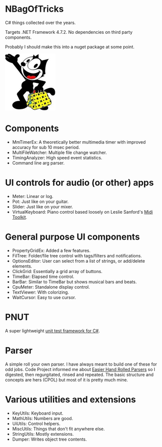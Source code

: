 # NBagOfTricks
C# things collected over the years.

Targets .NET Framework 4.7.2. No dependencies on third party components.

Probably I should make this into a nuget package at some point.

![logo](felix.jpg)

# Components
- MmTimerEx: A theoretically better multimedia timer with improved accuracy for sub 10 msec period.
- MultiFileWatcher: Multiple file change watcher.
- TimingAnalyzer: High speed event statistics.
- Command line arg parser.

# UI controls for audio (or other) apps
- Meter: Linear or log.
- Pot: Just like on your guitar.
- Slider: Just like on your mixer.
- VirtualKeyboard: Piano control based loosely on Leslie Sanford's [Midi Toolkit](https://github.com/tebjan/Sanford.Multimedia.Midi).

# General purpose UI components
- PropertyGridEx: Added a few features.
- FilTree: Folder/file tree control with tags/filters and notifications.
- OptionsEditor: User can select from a list of strings, or add/delete elements.
- ClickGrid: Essentially a grid array of buttons.
- TimeBar: Elapsed time control.
- BarBar: Similar to TimeBar but shows musical bars and beats.
- CpuMeter: Standalone display control.
- TextViewer: With colorizing.
- WaitCursor: Easy to use cursor.

# PNUT
A super lightweight [unit test framework for C#](https://github.com/cepthomas/NBagOfTricks/blob/master/Source/PNUT/PNUT.md).

# Parser
A simple roll your own parser. I have always meant to build one of these for odd jobs.
Code Project informed me about [Easier Hand Rolled Parsers](https://www.codeproject.com/Articles/1280230/Easier-Hand-Rolled-Parsers)
so I digested, then regurgitated, rinsed and repeated. The basic structure and concepts are hers (CPOL) but most of it
is pretty much mine.

# Various utilities and extensions
- KeyUtils: Keyboard input.
- MathUtils: Numbers are good.
- UiUtils: Control helpers.
- MiscUtils: Things that don't fit anywhere else.
- StringUtils: Mostly extensions.
- Dumper: Writes object tree contents.
